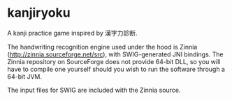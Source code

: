 kanjiryoku
==========

A kanji practice game inspired by 漢字力診断.

The handwriting recognition engine used under the hood is Zinnia (http://zinnia.sourceforge.net/src), with SWIG-generated JNI bindings.
The Zinnia repository on SourceForge does not provide 64-bit DLL, so you will have to compile one yourself should you wish to run the software through a 64-bit JVM.

The input files for SWIG are included with the Zinnia source.
